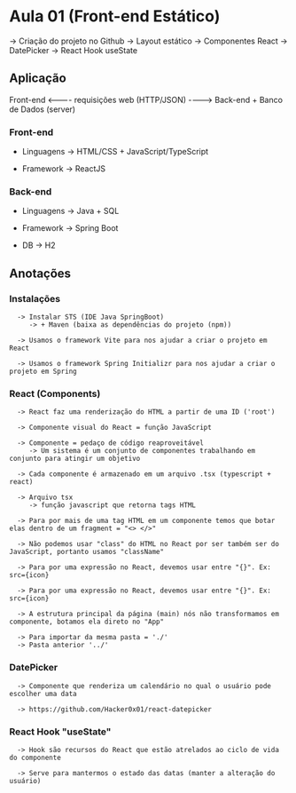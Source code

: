 # Aula 01 (Front-end Estático)

   -> Criação do projeto no Github
   -> Layout estático
   -> Componentes React
   -> DatePicker
   -> React Hook useState



## Aplicação

Front-end <---- requisições web (HTTP/JSON) ----> Back-end + Banco de Dados (server)



### Front-end

- Linguagens
   -> HTML/CSS + JavaScript/TypeScript

- Framework
   -> ReactJS



### Back-end

- Linguagens
   -> Java + SQL

- Framework
   -> Spring Boot

- DB
   -> H2



## Anotações

   ### Instalações
      -> Instalar STS (IDE Java SpringBoot)
         -> + Maven (baixa as dependências do projeto (npm))

      -> Usamos o framework Vite para nos ajudar a criar o projeto em React

      -> Usamos o framework Spring Initializr para nos ajudar a criar o projeto em Spring



   ### React (Components)
      -> React faz uma renderização do HTML a partir de uma ID ('root')

      -> Componente visual do React = função JavaScript

      -> Componente = pedaço de código reaproveitável
         -> Um sistema é um conjunto de componentes trabalhando em conjunto para atingir um objetivo

      -> Cada componente é armazenado em um arquivo .tsx (typescript + react)

      -> Arquivo tsx
         -> função javascript que retorna tags HTML

      -> Para por mais de uma tag HTML em um componente temos que botar elas dentro de um fragment = "<> </>"

      -> Não podemos usar "class" do HTML no React por ser também ser do JavaScript, portanto usamos "className"
      
      -> Para por uma expressão no React, devemos usar entre "{}". Ex: src={icon} 

      -> Para por uma expressão no React, devemos usar entre "{}". Ex: src={icon} 

      -> A estrutura principal da página (main) nós não transformamos em componente, botamos ela direto no "App"

      -> Para importar da mesma pasta = './'
      -> Pasta anterior '../'



   ### DatePicker
      -> Componente que renderiza um calendário no qual o usuário pode escolher uma data

      -> https://github.com/Hacker0x01/react-datepicker



   ### React Hook "useState"
      -> Hook são recursos do React que estão atrelados ao ciclo de vida do componente

      -> Serve para mantermos o estado das datas (manter a alteração do usuário)